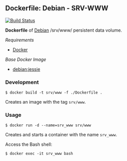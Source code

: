 ## Dockerfile: Debian - SRV-WWW

[![Build Status](https://travis-ci.org/ericmdev/dockerfile.debian-srv-www.svg?branch=master)](https://travis-ci.org/ericmdev/dockerfile.debian-srv-www)

**Dockerfile** of [Debian](https://www.debian.org/) /srv/www/ persistent data volume.

*Requirements*
- [Docker](https://www.docker.com/) 

*Base Docker Image*
- [debian:jessie](https://hub.docker.com/_/debian/)

### Development

    $ docker build -t srv/www -f ./Dockerfile .

Creates an image with the tag `srv/www`.

### Usage

    $ docker run -d --name=srv_www srv/www

Creates and starts a container with the name `srv_www`.

Access the Bash shell:

    $ docker exec -it srv_www bash

